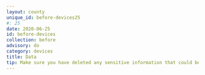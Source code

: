 ```yaml
---
layout: county 
unique_id: before-devices25
#: 25
date: 2020-06-25
id: before-devices
collection: before
advisory: do
category: devices
title: Data
tip: Make sure you have deleted any sensitive information that could be compromised if you take your phone. 
---
```

